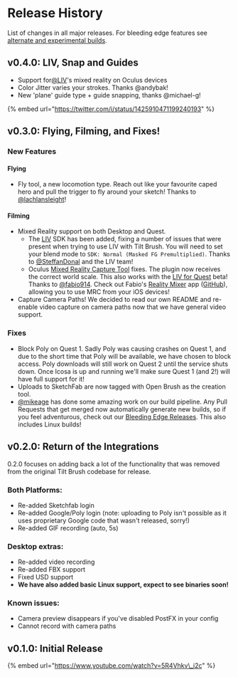 # Release History

List of changes in all major releases. For bleeding edge features see [alternate and experimental builds](alternate-and-experimental-builds/).

## v0.4.0: LIV, Snap and Guides

* Support for[@LIV](https://twitter.com/LIV)'s mixed reality on Oculus devices
* Color Jitter varies your strokes. Thanks @andybak!
* New 'plane' guide type + guide snapping, thanks @michael-g!

{% embed url="https://twitter.com/i/status/1425910471199240193" %}



## v0.3.0: Flying, Filming, and Fixes!

### New Features

#### Flying

* Fly tool, a new locomotion type. Reach out like your favourite caped hero and pull the trigger to fly around your sketch! Thanks to [@lachlansleight](https://github.com/lachlansleight)!

#### Filming

* Mixed Reality support on both Desktop and Quest.
  * The [LIV](https://www.liv.tv/) SDK has been added, fixing a number of issues that were present when trying to use LIV with Tilt Brush. You will need to set your blend mode to `SDK: Normal (Masked FG Premultiplied)`. Thanks to [@SteffanDonal](https://github.com/SteffanDonal) and the LIV team!
  * Oculus [Mixed Reality Capture Tool](https://creator.oculus.com/mrc/) fixes. The plugin now receives the correct world scale. This also works with the [LIV for Quest](https://www.liv.tv/quest-on-pc) beta! Thanks to [@fabio914](https://github.com/fabio914). Check out Fabio's [Reality Mixer](https://apps.apple.com/us/app/reality-mixer/id1539307552) app \([GitHub](https://github.com/fabio914/RealityMixer)\), allowing you to use MRC from your iOS devices!
* Capture Camera Paths! We decided to read our own README and re-enable video capture on camera paths now that we have general video support.

### Fixes

* Block Poly on Quest 1. Sadly Poly was causing crashes on Quest 1, and due to the short time that Poly will be available, we have chosen to block access. Poly downloads will still work on Quest 2 until the service shuts down. Once Icosa is up and running we'll make sure Quest 1 \(and 2!\) will have full support for it!
* Uploads to SketchFab are now tagged with Open Brush as the creation tool.
* [@mikeage](https://github.com/mikeage) has done some amazing work on our build pipeline. Any Pull Requests that get merged now automatically generate new builds, so if you feel adventurous, check out our [Bleeding Edge Releases](https://github.com/icosa-gallery/open-brush#bleeding-edge-releases). This also includes Linux builds!

## v0.2.0: Return of the Integrations

0.2.0 focuses on adding back a lot of the functionality that was removed from the original Tilt Brush codebase for release.

### Both Platforms:

* Re-added Sketchfab login
* Re-added Google/Poly login \(note: uploading to Poly isn't possible as it uses proprietary Google code that wasn't released, sorry!\)
* Re-added GIF recording \(auto, 5s\)

### Desktop extras:

* Re-added video recording
* Re-added FBX support
* Fixed USD support
* **We have also added basic Linux support, expect to see binaries soon!**

### Known issues:

* Camera preview disappears if you've disabled PostFX in your config
* Cannot record with camera paths

## v0.1.0: Initial Release

{% embed url="https://www.youtube.com/watch?v=5R4Vhkv\_i2c" %}



## 

